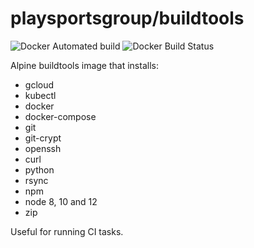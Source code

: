 # playsportsgroup/buildtools

![Docker Automated build](https://img.shields.io/docker/automated/ashsmith/buildtools.svg)
![Docker Build Status](https://img.shields.io/docker/build/ashsmith/buildtools.svg)

Alpine buildtools image that installs:

- gcloud
- kubectl
- docker
- docker-compose
- git
- git-crypt
- openssh
- curl
- python
- rsync
- npm
- node 8, 10 and 12
- zip


Useful for running CI tasks.
